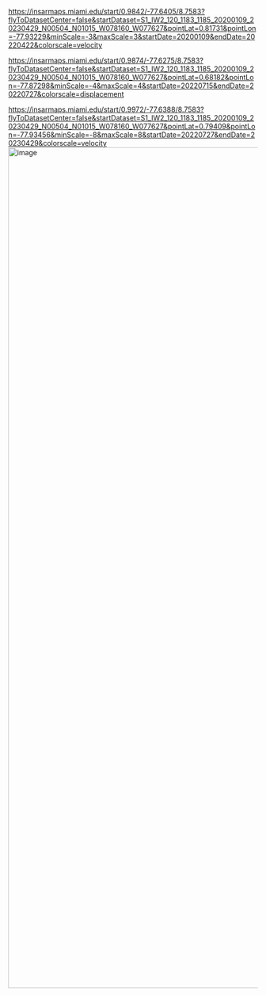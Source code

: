 https://insarmaps.miami.edu/start/0.9842/-77.6405/8.7583?flyToDatasetCenter=false&startDataset=S1_IW2_120_1183_1185_20200109_20230429_N00504_N01015_W078160_W077627&pointLat=0.81731&pointLon=-77.93229&minScale=-3&maxScale=3&startDate=20200109&endDate=20220422&colorscale=velocity

https://insarmaps.miami.edu/start/0.9874/-77.6275/8.7583?flyToDatasetCenter=false&startDataset=S1_IW2_120_1183_1185_20200109_20230429_N00504_N01015_W078160_W077627&pointLat=0.68182&pointLon=-77.87298&minScale=-4&maxScale=4&startDate=20220715&endDate=20220727&colorscale=displacement

https://insarmaps.miami.edu/start/0.9972/-77.6388/8.7583?flyToDatasetCenter=false&startDataset=S1_IW2_120_1183_1185_20200109_20230429_N00504_N01015_W078160_W077627&pointLat=0.79409&pointLon=-77.93456&minScale=-8&maxScale=8&startDate=20220727&endDate=20230429&colorscale=velocity
<img width="1698" alt="image" src="https://github.com/geodesymiami/results/assets/11162588/48d2c356-105e-4d75-b7f5-7bcb75e23eec">
